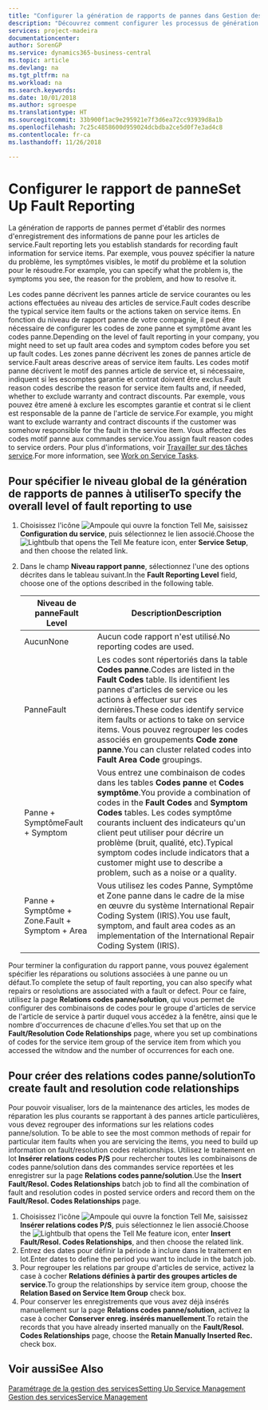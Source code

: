 ```yaml
---
title: "Configurer la génération de rapports de pannes dans Gestion des services | Microsoft Docs"
description: "Découvrez comment configurer les processus de génération de rapports de pannes."
services: project-madeira
documentationcenter: 
author: SorenGP
ms.service: dynamics365-business-central
ms.topic: article
ms.devlang: na
ms.tgt_pltfrm: na
ms.workload: na
ms.search.keywords: 
ms.date: 10/01/2018
ms.author: sgroespe
ms.translationtype: HT
ms.sourcegitcommit: 33b900f1ac9e295921e7f3d6ea72cc93939d8a1b
ms.openlocfilehash: 7c25c4858600d959024dcbdba2ce5d0f7e3ad4c8
ms.contentlocale: fr-ca
ms.lasthandoff: 11/26/2018

---
```


# <a name="set-up-fault-reporting"></a><span data-ttu-id="89044-103">Configurer le rapport de panne</span><span class="sxs-lookup"><span data-stu-id="89044-103">Set Up Fault Reporting</span></span>
<span data-ttu-id="89044-104">La génération de rapports de pannes permet d'établir des normes d'enregistrement des informations de panne pour les articles de service.</span><span class="sxs-lookup"><span data-stu-id="89044-104">Fault reporting lets you establish standards for recording fault information for service items.</span></span> <span data-ttu-id="89044-105">Par exemple, vous pouvez spécifier la nature du problème, les symptômes visibles, le motif du problème et la solution pour le résoudre.</span><span class="sxs-lookup"><span data-stu-id="89044-105">For example, you can specify what the problem is, the symptoms you see, the reason for the problem, and how to resolve it.</span></span>  

<span data-ttu-id="89044-106">Les codes panne décrivent les pannes article de service courantes ou les actions effectuées au niveau des articles de service.</span><span class="sxs-lookup"><span data-stu-id="89044-106">Fault codes describe the typical service item faults or the actions taken on service items.</span></span> <span data-ttu-id="89044-107">En fonction du niveau de rapport panne de votre compagnie, il peut être nécessaire de configurer les codes de zone panne et symptôme avant les codes panne.</span><span class="sxs-lookup"><span data-stu-id="89044-107">Depending on the level of fault reporting in your company, you might need to set up fault area codes and symptom codes before you set up fault codes.</span></span> <span data-ttu-id="89044-108">Les zones panne décrivent les zones de pannes article de service.</span><span class="sxs-lookup"><span data-stu-id="89044-108">Fault areas descrive areas of service item faults.</span></span> <span data-ttu-id="89044-109">Les codes motif panne décrivent le motif des pannes article de service et, si nécessaire, indiquent si les escomptes garantie et contrat doivent être exclus.</span><span class="sxs-lookup"><span data-stu-id="89044-109">Fault reason codes describe the reason for service item faults and, if needed, whether to exclude warranty and contract discounts.</span></span> <span data-ttu-id="89044-110">Par exemple, vous pouvez être amené à exclure les escomptes garantie et contrat si le client est responsable de la panne de l'article de service.</span><span class="sxs-lookup"><span data-stu-id="89044-110">For example, you might want to exclude warranty and contract discounts if the customer was somehow responsible for the fault in the service item.</span></span> <span data-ttu-id="89044-111">Vous affectez des codes motif panne aux commandes service.</span><span class="sxs-lookup"><span data-stu-id="89044-111">You assign fault reason codes to service orders.</span></span> <span data-ttu-id="89044-112">Pour plus d'informations, voir [Travailler sur des tâches service](service-how-to-work-on-service-tasks.md).</span><span class="sxs-lookup"><span data-stu-id="89044-112">For more information, see [Work on Service Tasks](service-how-to-work-on-service-tasks.md).</span></span>  

## <a name="to-specify-the-overall-level-of-fault-reporting-to-use"></a><span data-ttu-id="89044-113">Pour spécifier le niveau global de la génération de rapports de pannes à utiliser</span><span class="sxs-lookup"><span data-stu-id="89044-113">To specify the overall level of fault reporting to use</span></span>
1. <span data-ttu-id="89044-114">Choisissez l'icône ![Ampoule qui ouvre la fonction Tell Me](media/ui-search/search_small.png "Dites-moi ce que vous voulez faire"), saisissez **Configuration du service**, puis sélectionnez le lien associé.</span><span class="sxs-lookup"><span data-stu-id="89044-114">Choose the ![Lightbulb that opens the Tell Me feature](media/ui-search/search_small.png "Tell me what you want to do") icon, enter **Service Setup**, and then choose the related link.</span></span>
2. <span data-ttu-id="89044-115">Dans le champ **Niveau rapport panne**, sélectionnez l'une des options décrites dans le tableau suivant.</span><span class="sxs-lookup"><span data-stu-id="89044-115">In the **Fault Reporting Level** field, choose one of the options described in the following table.</span></span>  

    |<span data-ttu-id="89044-116">**Niveau de panne**</span><span class="sxs-lookup"><span data-stu-id="89044-116">**Fault Level**</span></span>|<span data-ttu-id="89044-117">**Description**</span><span class="sxs-lookup"><span data-stu-id="89044-117">**Description**</span></span>|  
    |------------|-------------|  
    |<span data-ttu-id="89044-118">Aucun</span><span class="sxs-lookup"><span data-stu-id="89044-118">None</span></span> | <span data-ttu-id="89044-119">Aucun code rapport n'est utilisé.</span><span class="sxs-lookup"><span data-stu-id="89044-119">No reporting codes are used.</span></span>|  
    |<span data-ttu-id="89044-120">Panne</span><span class="sxs-lookup"><span data-stu-id="89044-120">Fault</span></span> | <span data-ttu-id="89044-121">Les codes sont répertoriés dans la table **Codes panne**.</span><span class="sxs-lookup"><span data-stu-id="89044-121">Codes are listed in the **Fault Codes** table.</span></span> <span data-ttu-id="89044-122">Ils identifient les pannes d'articles de service ou les actions à effectuer sur ces dernières.</span><span class="sxs-lookup"><span data-stu-id="89044-122">These codes identify service item faults or actions to take on service items.</span></span> <span data-ttu-id="89044-123">Vous pouvez regrouper les codes associés en groupements **Code zone panne**.</span><span class="sxs-lookup"><span data-stu-id="89044-123">You can cluster related codes into **Fault Area Code** groupings.</span></span>|  
    |<span data-ttu-id="89044-124">Panne + Symptôme</span><span class="sxs-lookup"><span data-stu-id="89044-124">Fault + Symptom</span></span> | <span data-ttu-id="89044-125">Vous entrez une combinaison de codes dans les tables **Codes panne** et **Codes symptôme**.</span><span class="sxs-lookup"><span data-stu-id="89044-125">You provide a combination of codes in the **Fault Codes** and **Symptom Codes** tables.</span></span> <span data-ttu-id="89044-126">Les codes symptôme courants incluent des indicateurs qu'un client peut utiliser pour décrire un problème (bruit, qualité, etc).</span><span class="sxs-lookup"><span data-stu-id="89044-126">Typical symptom codes include indicators that a customer might use to describe a problem, such as a noise or a quality.</span></span>|  
    |<span data-ttu-id="89044-127">Panne + Symptôme + Zone.</span><span class="sxs-lookup"><span data-stu-id="89044-127">Fault + Symptom + Area</span></span> | <span data-ttu-id="89044-128">Vous utilisez les codes Panne, Symptôme et Zone panne dans le cadre de la mise en œuvre du système International Repair Coding System (IRIS).</span><span class="sxs-lookup"><span data-stu-id="89044-128">You use fault, symptom, and fault area codes as an implementation of the International Repair Coding System (IRIS).</span></span>|  

<span data-ttu-id="89044-129">Pour terminer la configuration du rapport panne, vous pouvez également spécifier les réparations ou solutions associées à une panne ou un défaut.</span><span class="sxs-lookup"><span data-stu-id="89044-129">To complete the setup of fault reporting, you can also specify what repairs or resolutions are associated with a fault or defect.</span></span> <span data-ttu-id="89044-130">Pour ce faire, utilisez la page **Relations codes panne/solution**, qui vous permet de configurer des combinaisons de codes pour le groupe d'articles de service de l'article de service à partir duquel vous accédez à la fenêtre, ainsi que le nombre d'occurrences de chacune d'elles.</span><span class="sxs-lookup"><span data-stu-id="89044-130">You set that up on the **Fault/Resolution Code Relationships** page, where you set up combinations of codes for the service item group of the service item from which you accessed the witndow and the number of occurrences for each one.</span></span>

## <a name="to-create-fault-and-resolution-code-relationships"></a><span data-ttu-id="89044-131">Pour créer des relations codes panne/solution</span><span class="sxs-lookup"><span data-stu-id="89044-131">To create fault and resolution code relationships</span></span>
<span data-ttu-id="89044-132"><!--this needs to go in a working with topic--> Pour pouvoir visualiser, lors de la maintenance des articles, les modes de réparation les plus courants se rapportant à des pannes article particulières, vous devez regrouper des informations sur les relations codes panne/solution.</span><span class="sxs-lookup"><span data-stu-id="89044-132"><!--this needs to go in a working with topic--> To be able to see the most common methods of repair for particular item faults when you are servicing the items, you need to build up information on fault/resolution codes relationships.</span></span> <span data-ttu-id="89044-133">Utilisez le traitement en lot **Insérer relations codes P/S** pour rechercher toutes les combinaisons de codes panne/solution dans des commandes service reportées et les enregistrer sur la page **Relations codes panne/solution**.</span><span class="sxs-lookup"><span data-stu-id="89044-133">Use the **Insert Fault/Resol. Codes Relationships** batch job to find all the combination of fault and resolution codes in posted service orders and record them on the **Fault/Resol. Codes Relationships** page.</span></span>

1. <span data-ttu-id="89044-134">Choisissez l'icône ![Ampoule qui ouvre la fonction Tell Me](media/ui-search/search_small.png "Dites-moi ce que vous voulez faire"), saisissez **Insérer relations codes P/S**, puis sélectionnez le lien associé.</span><span class="sxs-lookup"><span data-stu-id="89044-134">Choose the ![Lightbulb that opens the Tell Me feature](media/ui-search/search_small.png "Tell me what you want to do") icon, enter **Insert Fault/Resol. Codes Relationships**, and then choose the related link.</span></span>  
2. <span data-ttu-id="89044-135">Entrez des dates pour définir la période à inclure dans le traitement en lot.</span><span class="sxs-lookup"><span data-stu-id="89044-135">Enter dates to define the period you want to include in the batch job.</span></span>  
3. <span data-ttu-id="89044-136">Pour regrouper les relations par groupe d'articles de service, activez la case à cocher **Relations définies à partir des groupes articles de service**.</span><span class="sxs-lookup"><span data-stu-id="89044-136">To group the relationships by service item group, choose the **Relation Based on Service Item Group** check box.</span></span>  
4. <span data-ttu-id="89044-137">Pour conserver les enregistrements que vous avez déjà insérés manuellement sur la page **Relations codes panne/solution**, activez la case à cocher **Conserver enreg. insérés manuellement**.</span><span class="sxs-lookup"><span data-stu-id="89044-137">To retain the records that you have already inserted manually on the **Fault/Resol. Codes Relationships** page, choose the **Retain Manually Inserted Rec.** check box.</span></span>  

## <a name="see-also"></a><span data-ttu-id="89044-138">Voir aussi</span><span class="sxs-lookup"><span data-stu-id="89044-138">See Also</span></span>
[<span data-ttu-id="89044-139">Paramétrage de la gestion des services</span><span class="sxs-lookup"><span data-stu-id="89044-139">Setting Up Service Management</span></span>](service-setup-service.md)  
[<span data-ttu-id="89044-140">Gestion des services</span><span class="sxs-lookup"><span data-stu-id="89044-140">Service Management</span></span>](service-service.md)  

